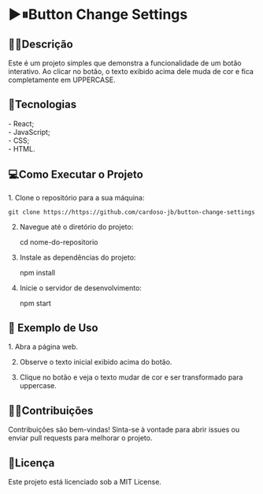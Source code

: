 <h1>▶⏸Button Change Settings</h1>

<h2>👨‍💻Descrição</h2>
<p>Este é um projeto simples que demonstra a funcionalidade de um botão interativo. Ao clicar no botão, o texto exibido acima dele muda de cor e fica completamente em UPPERCASE.</p>

<h2>🚀Tecnologias</h2>
<p>
    - <i class="fa-brands fa-react"></i> React;<br>
    - <i class="fa-brands fa-js"></i> JavaScript;<br>
    - <i class="fa-brands fa-css3"></i> CSS;<br>
    - <i class="fa-brands fa-html5"></i> HTML.
</p>

<h2>💻Como Executar o Projeto</h2>
<p>
1. Clone o repositório para a sua máquina:

    git clone https://https://github.com/cardoso-jb/button-change-settings

2. Navegue até o diretório do projeto:

    cd nome-do-repositorio

3. Instale as dependências do projeto:

    npm install

4. Inicie o servidor de desenvolvimento:

    npm start
</p>

<h2>👀 Exemplo de Uso</h2>

<p>
1. Abra a página web.

2. Observe o texto inicial exibido acima do botão.

3. Clique no botão e veja o texto mudar de cor e ser transformado para uppercase.
</p>

<h2>🤝🏽Contribuições</h2>
<p>Contribuições são bem-vindas! Sinta-se à vontade para abrir issues ou enviar pull requests para melhorar o projeto.</p>

<h2>🚨Licença</h2>
<p>Este projeto está licenciado sob a MIT License.</p>
